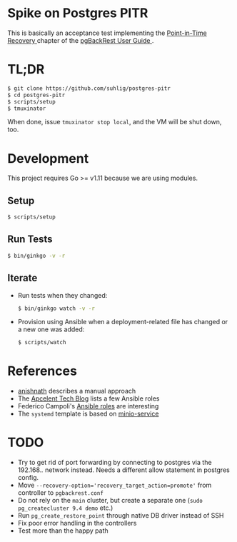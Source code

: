 # Spike on Postgres PITR

This is basically an acceptance test implementing the [Point-in-Time Recovery
](https://pgbackrest.org/user-guide.html#pitr) chapter of the [pgBackRest User Guide
](https://pgbackrest.org/user-guide.html).

# TL;DR

```sh
$ git clone https://github.com/suhlig/postgres-pitr
$ cd postgres-pitr
$ scripts/setup
$ tmuxinator
```

When done, issue `tmuxinator stop local`, and the VM will be shut down, too.

# Development

This project requires Go >= v1.11 because we are using modules.

## Setup

```sh
$ scripts/setup
```

## Run Tests

```sh
$ bin/ginkgo -v -r
```

## Iterate

* Run tests when they changed:

  ```sh
  $ bin/ginkgo watch -v -r
  ```

* Provision using Ansible when a deployment-related file has changed or a new one was added:

  ```sh
  $ scripts/watch
  ```

# References

* [anishnath](https://github.com/anishnath/postgres) describes a manual approach
* The [Apcelent Tech Blog](https://blog.apcelent.com/using-ansible-to-set-up-postgresql.html) lists a few Ansible roles
* Federico Campoli's [Ansible roles](https://github.com/the4thdoctor/dynamic_duo/blob/04_pgbackrest/roles/rollback/tasks/rollback_ssh.yml) are interesting
* The `systemd` template is based on [minio-service](https://github.com/minio/minio-service/blob/master/linux-systemd/README.md )

# TODO

* Try to get rid of port forwarding by connecting to postgres via the 192.168.*.* network instead. Needs a different allow statement in postgres config.
* Move `--recovery-option='recovery_target_action=promote'` from controller to `pgbackrest.conf`
* Do not rely on the `main` cluster, but create a separate one (`sudo pg_createcluster 9.4 demo` etc.)
* Run `pg_create_restore_point` through native DB driver instead of SSH
* Fix poor error handling in the controllers
* Test more than the happy path
